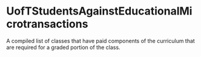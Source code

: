 # UofTStudentsAgainstEducationalMicrotransactions
A compiled list of classes that have paid components of the curriculum that are required for a graded portion of the class.
